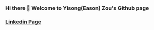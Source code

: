 ### Hi there 👋 Welcome to Yisong(Eason) Zou's Github page
### [Linkedin Page](https://www.linkedin.com/in/yisong-eason-zou-152858122/)
<!--
**YisongZou/YisongZou** is a ✨ _special_ ✨ repository because its `README.md` (this file) appears on your GitHub profile.

Here are some ideas to get you started:

- 🔭 I’m currently working on ...
- 🌱 I’m currently learning ...
- 👯 I’m looking to collaborate on ...
- 🤔 I’m looking for help with ...
- 💬 Ask me about ...
- 📫 How to reach me: ...
- 😄 Pronouns: ...
- ⚡ Fun fact: ...
-->

<!--[![Yisong Zou's GitHub stats](https://github-readme-stats.vercel.app/api?username=yisongzou)](https://github.com/anuraghazra/github-readme-stats&count_private=true)
-->
